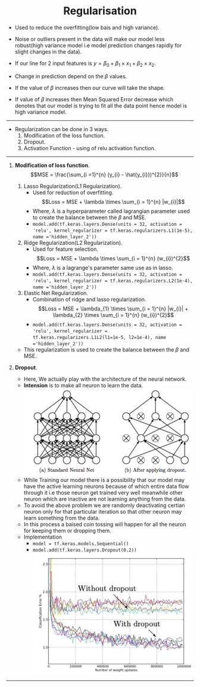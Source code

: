 <h1 align="center">Regularisation</h1>

- Used to reduce the overfitting(low bais and high variance).

- Noise or outliers present in the data will make our model less robust(high variance model i.e model prediction changes rapidly for slight changes in the data).

- If our line for 2 input features is $y = \beta_{0} + \beta_{1} \times x_{1} + \beta_{2} \times x_{2}$.

- Change in prediction depend on the $\beta$ values.

- If the value of $\beta$ increases then our curve will take the shape.

- If value of $\beta$ increases then Mean Squared Error decrease which denotes that our model is trying to fit all the data point hence model is high variance model.

---

- Regularization can be done in 3 ways.
    1. Modification of the loss function.
    2. Dropout.
    3. Activation Function - using of relu activation function.

---

1. **Modification of loss function**.
    $$MSE = \frac{\sum_{i =1}^{n} (y_{i} - \hat{y_{i}})^{2}}{n}$$
    1. Lasso Regularization(L1 Regularization).
        - Used for reduction of overfitting.
        $$Loss = MSE + \lambda \times \sum_{i = 1}^{n} |w_{i}|$$
        - Where, $\lambda$ is a hyperparameter called lagrangian parameter used to create the balance between the $\beta$ and MSE.
        - ```model.add(tf.keras.layers.Dense(units = 32, activation = 'relu', kernel_regularizer = tf.keras.regularizers.L1(1e-5), name ='hidden_layer_2'))```
    2. Ridge Regularization(L2 Regularization).
        - Used for feature selection.
        $$Loss = MSE + \lambda \times \sum_{i = 1}^{n} (w_{i})^{2}$$
        - Where, $\lambda$ is a lagrange's parameter same use as in lasso.
        - ```model.add(tf.keras.layers.Dense(units = 32, activation = 'relu', kernel_regularizer = tf.keras.regularizers.L2(1e-4), name ='hidden_layer_2'))```
    3. Elastic Net Regularization.
        - Combination of ridge and lasso regularization.
        $$Loss = MSE + \lambda_{1} \times \sum_{i = 1}^{n} |w_{i}| + \lambda_{2} \times \sum_{i = 1}^{n} (w_{i})^{2}$$
        - ```model.add(tf.keras.layers.Dense(units = 32, activation = 'relu', kernel_regularizer = tf.keras.regularizers.L1L2(l1=1e-5, l2=1e-4), name ='hidden_layer_2'))```
    - This regularization is used to create the balance between the $\beta$ and MSE.

2. **Dropout**.
    - Here, We actually play with the architecture of the neural network.
    - **Intension** is to make all neuron to learn the data.
    ![Alt text](image.png)
    - While Training our model there is a possibility that our model may have the active learning neurons because of which entire data flow through it i.e those neuron get trained very well meanwhile other neuron which are inactive are not learning anything from the data.
    - To avoid the above problem we are randomly deactivating certian neuron only for that particular iteration so that other neuron may learn something from the data.
    - In this process a baised coin tossing will happen for all the neuron for keeping them or dropping them.
    - Implementation 
        - ```model = tf.keras.models.Sequential()```
        - ```model.add(tf.keras.layers.Dropout(0.2))```
    ![Alt text](image-1.png)

---
